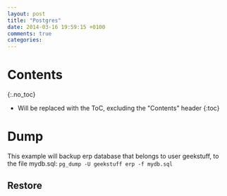 ```yaml
---
layout: post
title: "Postgres"
date: 2014-03-16 19:59:15 +0100
comments: true
categories:
---
```

# Contents
{:.no_toc}

* Will be replaced with the ToC, excluding the "Contents" header
{:toc}

# Dump

This example will backup erp database that belongs to user geekstuff, to the file mydb.sql:
`pg_dump -U geekstuff erp -f mydb.sql`

## Restore

